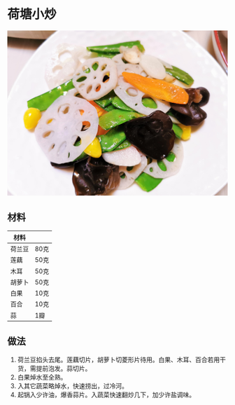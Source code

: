 # 荷塘小炒

![](Images/荷塘小炒.jpg)

## 材料

| 材料 |   |
| --- | --- |
| 荷兰豆 | 80克 |
| 莲藕 | 50克 |
| 木耳 | 50克 |
| 胡萝卜 | 50克 |
| 白果 | 10克 |
| 百合 | 10克 |
| 蒜 | 1瓣 |

## 做法

1. 荷兰豆掐头去尾。莲藕切片，胡萝卜切菱形片待用。白果、木耳、百合若用干货，需提前泡发。蒜切片。
2. 白果焯水至全熟。
3. 入其它蔬菜略焯水，快速捞出，过冷河。
4. 起锅入少许油，爆香蒜片。入蔬菜快速翻炒几下，加少许盐调味。